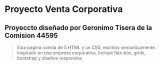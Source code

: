 # Proyecto Venta Corporativa

## Proyeccto diseñado por Geronimo Tisera de la Comision 44595

>Esta pagina consta de 5 HTML y un CSS, escritos semanticamente. Inspirado en una empresa corporativa.  Incluye flex-box, grids, bootstrap y diseños responsive
